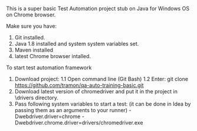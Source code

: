 This is a super basic Test Automation project stub on Java for Windows OS on Chrome browser.

Make sure you have:
1. Git installed.
2. Java 1.8 installed and system system variables set.
3. Maven installed
4. latest Chrome browser intalled.

To start test automation framework
1.  Download project:
1.1 Open command line (Git Bash)
1.2 Enter: git clone https://github.com/tramon/qa-auto-training-basic.git
2.  Download latest version of chromedriver and put it in the project in \\drivers directory.
4.  Pass following system variables to start a test:
    (it can be done in Idea by passing them as an arguments to your runner)
    -Dwebdriver.driver=chrome
    -Dwebdriver.chrome.driver=drivers/chromedriver.exe
